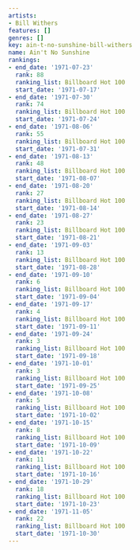 ```yaml
---
artists:
- Bill Withers
features: []
genres: []
key: ain-t-no-sunshine-bill-withers
name: Ain't No Sunshine
rankings:
- end_date: '1971-07-23'
  rank: 88
  ranking_list: Billboard Hot 100
  start_date: '1971-07-17'
- end_date: '1971-07-30'
  rank: 74
  ranking_list: Billboard Hot 100
  start_date: '1971-07-24'
- end_date: '1971-08-06'
  rank: 55
  ranking_list: Billboard Hot 100
  start_date: '1971-07-31'
- end_date: '1971-08-13'
  rank: 48
  ranking_list: Billboard Hot 100
  start_date: '1971-08-07'
- end_date: '1971-08-20'
  rank: 27
  ranking_list: Billboard Hot 100
  start_date: '1971-08-14'
- end_date: '1971-08-27'
  rank: 23
  ranking_list: Billboard Hot 100
  start_date: '1971-08-21'
- end_date: '1971-09-03'
  rank: 13
  ranking_list: Billboard Hot 100
  start_date: '1971-08-28'
- end_date: '1971-09-10'
  rank: 6
  ranking_list: Billboard Hot 100
  start_date: '1971-09-04'
- end_date: '1971-09-17'
  rank: 4
  ranking_list: Billboard Hot 100
  start_date: '1971-09-11'
- end_date: '1971-09-24'
  rank: 3
  ranking_list: Billboard Hot 100
  start_date: '1971-09-18'
- end_date: '1971-10-01'
  rank: 3
  ranking_list: Billboard Hot 100
  start_date: '1971-09-25'
- end_date: '1971-10-08'
  rank: 5
  ranking_list: Billboard Hot 100
  start_date: '1971-10-02'
- end_date: '1971-10-15'
  rank: 8
  ranking_list: Billboard Hot 100
  start_date: '1971-10-09'
- end_date: '1971-10-22'
  rank: 11
  ranking_list: Billboard Hot 100
  start_date: '1971-10-16'
- end_date: '1971-10-29'
  rank: 18
  ranking_list: Billboard Hot 100
  start_date: '1971-10-23'
- end_date: '1971-11-05'
  rank: 22
  ranking_list: Billboard Hot 100
  start_date: '1971-10-30'
---
```


